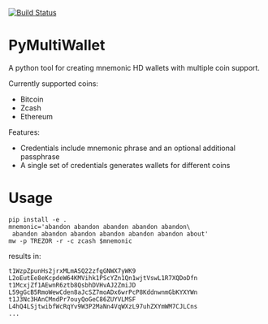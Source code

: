 [![Build Status](https://travis-ci.org/devrandom/pymultiwallet.svg?branch=master)](https://travis-ci.org/devrandom/pymultiwallet)

PyMultiWallet
=============

A python tool for creating mnemonic HD wallets with multiple coin support.


Currently supported coins:

- Bitcoin
- Zcash
- Ethereum

Features:

- Credentials include mnemonic phrase and an optional additional passphrase
- A single set of credentials generates wallets for different coins

Usage
======

```
pip install -e .
mnemonic='abandon abandon abandon abandon abandon\
 abandon abandon abandon abandon abandon abandon about'
mw -p TREZOR -r -c zcash $mnemonic
```

results in:

```
t1WzpZpunHs2jrxMLmASQ22zfgGNWX7yWK9 L2oEutEe8eKcpdeW64KMVihk1PScYZn1Qn1wjtVswL1R7XQDoDfn
t1McxjZf1AEwnR6ztb8QsbhDVHvAJ2ZmiJD L59gGcB5RmoWewCden8aJcSZ7moADx6wrPcP8KddnwnmGbKYXYWn
t1J3Nc3HAnCMndPr7ouyQoGeC86ZUYVLMSF L4hQ4LSjtwibfWcRqYv9W3P2MaNn4VqWXzL97uhZXYmWM7CJLCns
...
```

